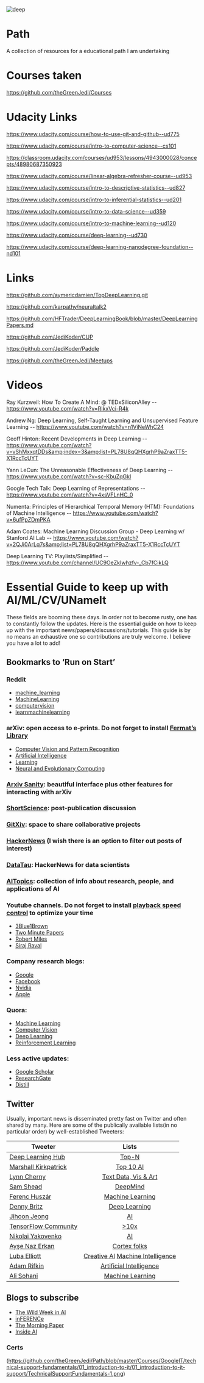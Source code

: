 ![deep](https://cloud.githubusercontent.com/assets/16416542/24839385/2e3d387a-1d0e-11e7-9dde-14c92aa3d08a.png)

# Path
A collection of resources for a educational path I am undertaking

# Courses taken 

https://github.com/theGreenJedi/Courses

# Udacity Links

https://www.udacity.com/course/how-to-use-git-and-github--ud775

https://www.udacity.com/course/intro-to-computer-science--cs101

https://classroom.udacity.com/courses/ud953/lessons/4943000028/concepts/48980687350923

https://www.udacity.com/course/linear-algebra-refresher-course--ud953

https://www.udacity.com/course/intro-to-descriptive-statistics--ud827

https://www.udacity.com/course/intro-to-inferential-statistics--ud201

https://www.udacity.com/course/intro-to-data-science--ud359

https://www.udacity.com/course/intro-to-machine-learning--ud120

https://www.udacity.com/course/deep-learning--ud730

https://www.udacity.com/course/deep-learning-nanodegree-foundation--nd101

# Links

https://github.com/aymericdamien/TopDeepLearning.git

https://github.com/karpathy/neuraltalk2

https://github.com/HFTrader/DeepLearningBook/blob/master/DeepLearningPapers.md

https://github.com/JediKoder/CUP

https://github.com/JediKoder/Paddle

https://github.com/theGreenJedi/Meetups

# Videos

Ray Kurzweil: How To Create A Mind: @ TEDxSiliconAlley  -- https://www.youtube.com/watch?v=RIkxVci-R4k

Andrew Ng: Deep Learning, Self-Taught Learning and Unsupervised Feature Learning  --  https://www.youtube.com/watch?v=n1ViNeWhC24

Geoff Hinton: Recent Developments in Deep Learning  -- https://www.youtube.com/watch?v=vShMxxqtDDs&amp;index=3&amp;list=PL78U8qQHXgrhP9aZraxTT5-X1RccTcUYT

Yann LeCun: The Unreasonable Effectiveness of Deep Learning -- https://www.youtube.com/watch?v=sc-KbuZqGkI

Google Tech Talk: Deep Learning of Representations -- https://www.youtube.com/watch?v=4xsVFLnHC_0

Numenta: Principles of Hierarchical Temporal Memory (HTM): Foundations of Machine Intelligence -- https://www.youtube.com/watch?v=6ufPpZDmPKA

Adam Coates: Machine Learning Discussion Group - Deep Learning w/ Stanford AI Lab --  https://www.youtube.com/watch?v=2QJi0ArLq7s&amp;list=PL78U8qQHXgrhP9aZraxTT5-X1RccTcUYT

Deep Learning TV: Playlists/Simplified -- https://www.youtube.com/channel/UC9OeZkIwhzfv-_Cb7fCikLQ

# Essential Guide to keep up with AI/ML/CV/UNameIt

These fields are booming these days. In order not to become rusty, one has to constantly follow the updates. Here is the essential guide on how to keep up with the important news/papers/discussions/tutorials. This guide is by no means an exhaustive one so contributions are truly welcome. I believe you have a lot to add!

## Bookmarks to ‘Run on Start’

### Reddit
- [machine_learning](https://www.reddit.com/user/techrat_reddit/m/machine_learning/)
- [MachineLearning](https://www.reddit.com/r/MachineLearning/)
- [computervision](https://www.reddit.com/r/computervision/)
- [learnmachinelearning](https://www.reddit.com/r/learnmachinelearning/)

### arXiv: open access to e-prints. Do not forget to install [Fermat’s Library](http://fermatslibrary.com/librarian)
- [Computer Vision and Pattern Recognition](https://arxiv.org/list/cs.CV/recent)
- [Artificial Intelligence](https://arxiv.org/list/cs.AI/recent)
- [Learning](https://arxiv.org/list/cs.LG/recent)
- [Neural and Evolutionary Computing](https://arxiv.org/list/cs.NE/recent)

### [Arxiv Sanity](http://www.arxiv-sanity.com/): beautiful interface plus other features for interacting with arXiv

### [ShortScience](http://www.shortscience.org/): post-publication discussion

### [GitXiv](http://www.gitxiv.com/): space to share collaborative projects

### [HackerNews](https://news.ycombinator.com/news) (I wish there is an option to filter out posts of interest)

### [DataTau](https://www.datatau.com/): HackerNews for data scientists

### [AITopics](https://aitopics.org/search): collection of info about research, people, and applications of AI

### Youtube channels. Do not forget to install [playback speed control](https://chrome.google.com/webstore/detail/youtube-playback-speed-co/hdannnflhlmdablckfkjpleikpphncik) to optimize your time
- [3Blue1Brown](https://www.youtube.com/channel/UCYO_jab_esuFRV4b17AJtAw)
- [Two Minute Papers](https://www.youtube.com/channel/UCbfYPyITQ-7l4upoX8nvctg)
- [Robert Miles](https://www.youtube.com/channel/UCLB7AzTwc6VFZrBsO2ucBMg)
- [Siraj Raval](https://www.youtube.com/channel/UCWN3xxRkmTPmbKwht9FuE5A)

### Company research blogs:
- [Google](https://research.googleblog.com/)
- [Facebook](https://research.fb.com/blog/)
- [Nvidia](https://blogs.nvidia.com/blog/category/deep-learning/)
- [Apple](https://machinelearning.apple.com/)

### Quora: 
- [Machine Learning](https://www.quora.com/pinned/Machine-Learning)
- [Computer Vision](https://www.quora.com/pinned/Computer-Vision)
- [Deep Learning](https://www.quora.com/pinned/Deep-Learning)
- [Reinforcement Learning](https://www.quora.com/pinned/Reinforcement-Learning)

### Less active updates:
- [Google Scholar](https://scholar.google.com/)
- [ResearchGate](https://www.researchgate.net/)
- [Distill](https://distill.pub/)

## Twitter

Usually, important news is disseminated pretty fast on Twitter and often shared by many. Here are some of the publically available lists(in no particular order) by well-established Tweeters:

| Tweeter               | Lists | 
| -------------         |:-------------:|
| [Deep Learning Hub](https://twitter.com/DeepLearningHub) | [Top-N](https://twitter.com/DeepLearningHub/lists/top-n)   |
| [Marshall Kirkpatrick](https://twitter.com/marshallk)    | [Top 10 AI](https://twitter.com/marshallk/lists/top-10-ai) |
| [Lynn Cherny](https://twitter.com/arnicas)               | [Text Data, Vis & Art](https://twitter.com/arnicas/lists/text-data-vis-art)   |
| [Sam Shead](https://twitter.com/Sam_L_Shead)             | [DeepMind](https://twitter.com/Sam_L_Shead/lists/deepmind) |
| [Ferenc Huszár](https://twitter.com/fhuszar)             | [Machine Learning](https://twitter.com/fhuszar/lists/machine-learning) |
| [Denny Britz](https://twitter.com/dennybritz)            | [Deep Learning](https://twitter.com/dennybritz/lists/deep-learning) |
| [Jihoon Jeong](https://twitter.com/hiconcep)             | [AI](https://twitter.com/hiconcep/lists/ai) |
| [TensorFlow Community](https://twitter.com/TensorFlo)    | [>10x](https://twitter.com/TensorFlo/lists/10x) |
| [Nikolai Yakovenko](https://twitter.com/ivan_bezdomny)   | [AI](https://twitter.com/ivan_bezdomny/lists/ai) |
| [Ayşe Naz Erkan](https://twitter.com/naz_erkan)          | [Cortex folks](https://twitter.com/naz_erkan/lists/cortex-folks) |
| [Luba Elliott](https://twitter.com/elluba)               | [Creative AI](https://twitter.com/elluba/lists/creative-ai) [Machine Intelligence](https://twitter.com/elluba/lists/machine-intelligence) |
| [Adam Rifkin](https://twitter.com/ifindkarma)            | [Artificial Intelligence](https://twitter.com/ifindkarma/lists/artificial-intelligence) |
| [Ali Sohani](https://twitter.com/alisohani)              | [Machine Learning](https://twitter.com/alisohani/lists/machine-learning) |


## Blogs to subscribe
- [The Wild Week in AI](https://www.getrevue.co/profile/wildml)
- [inFERENCe](http://www.inference.vc/)
- [The Morning Paper](https://blog.acolyer.org/)
- [Inside AI](https://inside.com/ai)


### Certs

(https://github.com/theGreenJedi/Path/blob/master/Courses/GoogleIT/technical-support-fundamentals/01_introduction-to-it/01_introduction-to-it-support/TechnicalSupportFundamentals-1.png)
